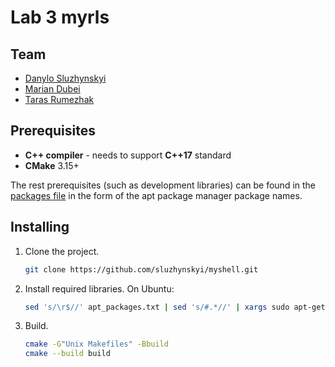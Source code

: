# Lab 3 myrls

## Team

 - [Danylo Sluzhynskyi](https://github.com/sluzhynskyi)
 - [Marian Dubei](https://github.com/MarianDubei)
 - [Taras Rumezhak](https://github.com/tarasrumezhak)
## Prerequisites

 - **C++ compiler** - needs to support **C++17** standard
 - **CMake** 3.15+
 
The rest prerequisites (such as development libraries) can be found in the [packages file](./apt_packages.txt) in the form of the apt package manager package names.

## Installing

1. Clone the project.
    ```bash
    git clone https://github.com/sluzhynskyi/myshell.git
    ```
2. Install required libraries. On Ubuntu:
   ```bash
   sed 's/\r$//' apt_packages.txt | sed 's/#.*//' | xargs sudo apt-get install -y
   ```
3. Build.
    ```bash
    cmake -G"Unix Makefiles" -Bbuild
    cmake --build build
    ```

